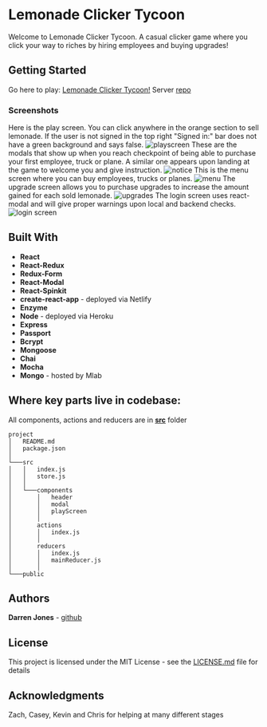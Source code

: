 # Lemonade Clicker Tycoon

Welcome to Lemonade Clicker Tycoon. A casual clicker game where you click your way to riches by hiring employees and buying upgrades!

## Getting Started

Go here to play: [Lemonade Clicker Tycoon!](https://lemonade-clicker-tycoon.netlify.com/)
Server [repo](https://github.com/darrenrjones/Lemonade-Clicker-Server)

### Screenshots

Here is the play screen. You can click anywhere in the orange section to sell lemonade.
If the user is not signed in the top right "Signed in:" bar does not have a green background and says false.
![playscreen](screenshots/0.png)
These are the modals that show up when you reach checkpoint of being able to purchase your first employee, truck or plane. A similar one appears upon landing at the game to welcome you and give instruction. 
![notice](screenshots/modal1.png)
This is the menu screen where you can buy employees, trucks or planes. 
![menu](screenshots/menu1.png)
The upgrade screen allows you to purchase upgrades to increase the amount gained for each sold lemonade.
![upgrades](screenshots/upgradeMenu.png)
The login screen uses react-modal and will give proper warnings upon local and backend checks.
![login screen](screenshots/login.png)


## Built With

* **React**
* **React-Redux**
* **Redux-Form**
* **React-Modal**
* **React-Spinkit**
* **create-react-app** - deployed via Netlify
* **Enzyme** 
* **Node** - deployed via Heroku
* **Express**
* **Passport**
* **Bcrypt**
* **Mongoose**
* **Chai** 
* **Mocha** 
* **Mongo** - hosted by Mlab

## Where key parts live in codebase:

All components, actions and reducers are in [**src**](https://github.com/darrenrjones/Lemonade-Clicker-Tycoon/tree/master/src) folder

```
project
│   README.md
│   package.json         
│   
└───src
│   │   index.js
│   │   store.js
│   │   
│   └───components
│       │   header
│       │   modal
│       │   playScreen
│       │
│       actions
│       │   index.js
│       │
│       reducers
│       │   index.js
│       │   mainReducer.js
│       │
└───public          
```

## Authors

**Darren Jones** - [github](https://github.com/darrenrjones)

## License

This project is licensed under the MIT License - see the [LICENSE.md](LICENSE.md) file for details

## Acknowledgments

Zach, Casey, Kevin and Chris for helping at many different stages


